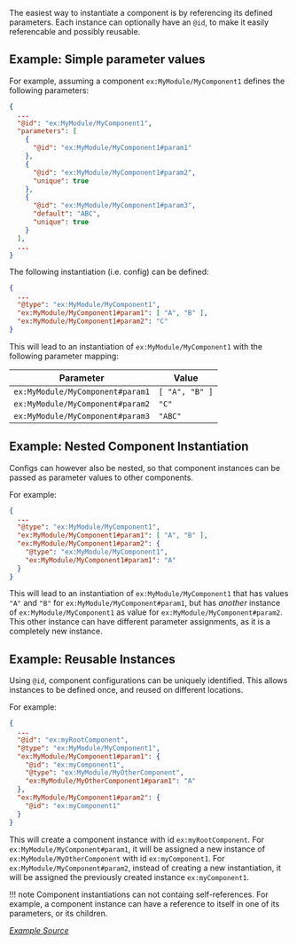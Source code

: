 The easiest way to instantiate a component is by referencing its defined parameters.
Each instance can optionally have an `@id`, to make it easily referencable and possibly reusable.

## Example: Simple parameter values

For example, assuming a component `ex:MyModule/MyComponent1` defines the following parameters:
```json
{
  ...
  "@id": "ex:MyModule/MyComponent1",
  "parameters": [
    {
      "@id": "ex:MyModule/MyComponent1#param1"
    },
    {
      "@id": "ex:MyModule/MyComponent1#param2",
      "unique": true
    },
    {
      "@id": "ex:MyModule/MyComponent1#param3",
      "default": "ABC",
      "unique": true
    }
  ],
  ...
}
```

The following instantiation (i.e. config) can be defined:
```json
{
  ...
  "@type": "ex:MyModule/MyComponent1",
  "ex:MyModule/MyComponent1#param1": [ "A", "B" ],
  "ex:MyModule/MyComponent1#param2": "C"
}
```

This will lead to an instantiation of `ex:MyModule/MyComponent1`
with the following parameter mapping:

| Parameter                        | Value          |
| -------------------------------- | -------------- |
| `ex:MyModule/MyComponent#param1` | `[ "A", "B" ]` |
| `ex:MyModule/MyComponent#param2` | `"C"`          |
| `ex:MyModule/MyComponent#param3` | `"ABC"`        |

## Example: Nested Component Instantiation

Configs can however also be nested, so that component instances can be passed as parameter values to other components.

For example:
```json
{
  ...
  "@type": "ex:MyModule/MyComponent1",
  "ex:MyModule/MyComponent1#param1": [ "A", "B" ],
  "ex:MyModule/MyComponent1#param2": {
    "@type": "ex:MyModule/MyComponent1",
    "ex:MyModule/MyComponent1#param1": "A"
  }
}
```

This will lead to an instantiation of `ex:MyModule/MyComponent1`
that has values `"A"` and `"B"` for `ex:MyModule/MyComponent#param1`,
but has _another_ instance of `ex:MyModule/MyComponent1` as value for `ex:MyModule/MyComponent#param2`.
This other instance can have different parameter assignments, as it is a completely new instance.

## Example: Reusable Instances

Using `@id`, component configurations can be uniquely identified.
This allows instances to be defined once, and reused on different locations.

For example:
```json
{
  ...
  "@id": "ex:myRootComponent",
  "@type": "ex:MyModule/MyComponent1",
  "ex:MyModule/MyComponent1#param1": {
    "@id": "ex:myComponent1",
    "@type": "ex:MyModule/MyOtherComponent",
    "ex:MyModule/MyOtherComponent1#param1": "A"
  },
  "ex:MyModule/MyComponent1#param2": {
    "@id": "ex:myComponent1"
  }
}
```

This will create a component instance with id `ex:myRootComponent`.
For `ex:MyModule/MyComponent#param1`, it will be assigned a new instance of `ex:MyModule/MyOtherComponent` with id `ex:myComponent1`.
For `ex:MyModule/MyComponent#param2`, instead of creating a new instantiation, it will be assigned the previously created instance `ex:myComponent1`.

!!! note
    Component instantiations can not containg self-references.
    For example, a component instance can have a reference to itself in one of its parameters, or its children.

[_Example Source_](https://github.com/LinkedSoftwareDependencies/Examples-Components.js/tree/master/documentation/configuration/configurations/defined)
